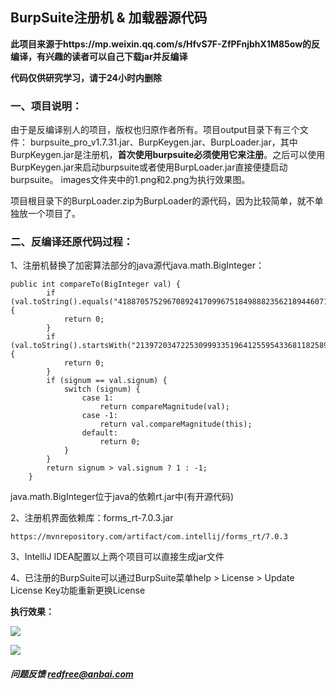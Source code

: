 ## BurpSuite注册机 & 加载器源代码

**此项目来源于https://mp.weixin.qq.com/s/HfvS7F-ZfPFnjbhX1M85ow的反编译，有兴趣的读者可以自己下载jar并反编译**

**代码仅供研究学习，请于24小时内删除**

### 一、项目说明：
由于是反编译别人的项目，版权也归原作者所有。项目output目录下有三个文件：
burpsuite_pro_v1.7.31.jar、BurpKeygen.jar、BurpLoader.jar，其中BurpKeygen.jar是注册机，**首次使用burpsuite必须使用它来注册**。之后可以使用BurpKeygen.jar来启动burpsuite或者使用BurpLoader.jar直接便捷启动burpsuite。
images文件夹中的1.png和2.png为执行效果图。

项目根目录下的BurpLoader.zip为BurpLoader的源代码，因为比较简单，就不单独放一个项目了。

### 二、反编译还原代码过程：

1、注册机替换了加密算法部分的java源代java.math.BigInteger：
```
public int compareTo(BigInteger val) {
        if (val.toString().equals("41887057529670892417099675184988823562189446071931346590373401386382187010757776789530261107642241481765573564399372026635531434277689713893077238342140188697599815518285985173986994924529248330562438026019370691558401708440269202550454278192107132107963242024598323484846578375305324833393290098477915413311")) {
            return 0;
        }
        if (val.toString().startsWith("21397203472253099933519641255954336811825897689871318536")) {
            return 0;
        }
        if (signum == val.signum) {
            switch (signum) {
                case 1:
                    return compareMagnitude(val);
                case -1:
                    return val.compareMagnitude(this);
                default:
                    return 0;
            }
        }
        return signum > val.signum ? 1 : -1;
    }
```
java.math.BigInteger位于java的依赖rt.jar中(有开源代码)

2、注册机界面依赖库：forms_rt-7.0.3.jar
```
https://mvnrepository.com/artifact/com.intellij/forms_rt/7.0.3
```

3、IntelliJ IDEA配置以上两个项目可以直接生成jar文件

4、已注册的BurpSuite可以通过BurpSuite菜单help > License > Update License Key功能重新更换License

**执行效果：**

![](https://github.com/anbai-inc/BurpStart/blob/master/output/images/1.png)

![](https://github.com/anbai-inc/BurpStart/blob/master/output/images/2.png)

##### 问题反馈 redfree@anbai.com

